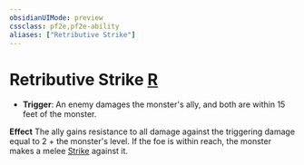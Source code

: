 ```yaml
---
obsidianUIMode: preview
cssclass: pf2e,pf2e-ability
aliases: ["Retributive Strike"]
---
```

# Retributive Strike [R](/rules/core-rulebook/chapter-9-playing-the-game.md#Actions "Reaction")

- **Trigger**: An enemy damages the monster's ally, and both are within 15 feet of the monster.

**Effect** The ally gains resistance to all damage against the triggering damage equal to 2 + the monster's level. If the foe is within reach, the monster makes a melee [Strike](/rules/actions/strike.md) against it.